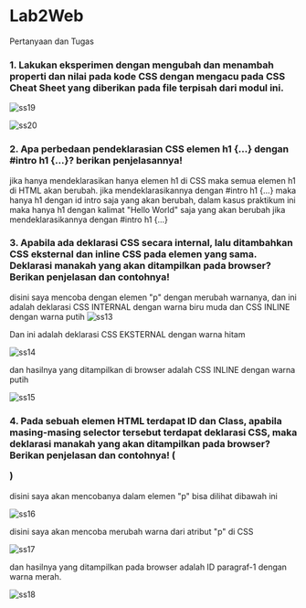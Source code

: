 # Lab2Web

Pertanyaan dan Tugas
### 1. Lakukan eksperimen dengan mengubah dan menambah properti dan nilai pada kode CSS dengan mengacu pada CSS Cheat Sheet yang diberikan pada file terpisah dari modul ini.

![ss19](https://github.com/fergiawann/Lab2Web/assets/115530180/062a514a-ab8b-43eb-958a-31b3bc19ac1d)

![ss20](https://github.com/fergiawann/Lab2Web/assets/115530180/209c0f8f-5a50-40ea-b990-e0f36a9f83a1)

### 2. Apa perbedaan pendeklarasian CSS elemen h1 {...} dengan #intro h1 {...}? berikan penjelasannya!

jika hanya mendeklarasikan hanya elemen h1 di CSS maka semua elemen h1 di HTML akan berubah. jika mendeklarasikannya dengan #intro h1 {...} maka hanya h1 dengan id intro saja yang akan berubah, dalam kasus praktikum ini maka hanya h1 dengan kalimat "Hello World" saja yang akan berubah jika mendeklarasikannya dengan #intro h1 {...}

### 3. Apabila ada deklarasi CSS secara internal, lalu ditambahkan CSS eksternal dan inline CSS pada elemen yang sama. Deklarasi manakah yang akan ditampilkan pada browser? Berikan penjelasan dan contohnya!

disini saya mencoba dengan elemen "p" dengan merubah warnanya, dan ini adalah deklarasi CSS INTERNAL dengan warna biru muda dan CSS INLINE dengan warna putih
![ss13](https://github.com/fergiawann/Lab2Web/assets/115530180/028e348a-bf93-40a1-a4ff-85d8cf45be9e)

Dan ini adalah deklarasi CSS EKSTERNAL dengan warna hitam

![ss14](https://github.com/fergiawann/Lab2Web/assets/115530180/ff5347d8-6f8a-4315-aa89-857ad6dbc959)

dan hasilnya yang ditampilkan di browser adalah CSS INLINE dengan warna putih

![ss15](https://github.com/fergiawann/Lab2Web/assets/115530180/e84bcb8a-33db-4b74-8a75-0f8c6b177a19)

### 4. Pada sebuah elemen HTML terdapat ID dan Class, apabila masing-masing selector tersebut terdapat deklarasi CSS, maka deklarasi manakah yang akan ditampilkan pada browser? Berikan penjelasan dan contohnya! ( <p id="paragraf-1" class="text-paragraf"> )

disini saya akan mencobanya dalam elemen "p" bisa dilihat dibawah ini

![ss16](https://github.com/fergiawann/Lab2Web/assets/115530180/44ff0768-bf07-4401-83f1-aebac19da457)

disini saya akan mencoba merubah warna dari atribut "p" di CSS

![ss17](https://github.com/fergiawann/Lab2Web/assets/115530180/8d5e587a-bc38-459a-8dcb-3ab183190b35)

dan hasilnya yang ditampilkan pada browser adalah ID paragraf-1 dengan warna merah.

![ss18](https://github.com/fergiawann/Lab2Web/assets/115530180/f1a6fa01-d685-4503-9a47-c0064d771d4f)





























